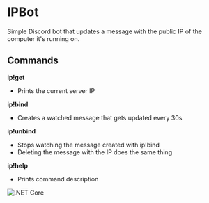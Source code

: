 # IPBot
Simple Discord bot that updates a message with the public IP of the computer it's running on.

## Commands
**ip!get**
- Prints the current server IP

**ip!bind**
- Creates a watched message that gets updated every 30s

**ip!unbind**
- Stops watching the message created with ip!bind 
- Deleting the message with the IP does the same thing

**ip!help**
- Prints command description

![.NET Core](https://github.com/CZ75Delta/IPBot/workflows/.NET%20Core/badge.svg?branch=master)
